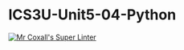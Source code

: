 # ICS3U-Unit5-04-Python

[![Mr Coxall's Super Linter](https://github.com/venika-sem/ICS3U-Unit5-04-Python/workflows/Mr%20Coxall's%20Super%20Linter/badge.svg)](https://github.com/venika-sem/ICS3U-Unit5-04-Python/actions/)

